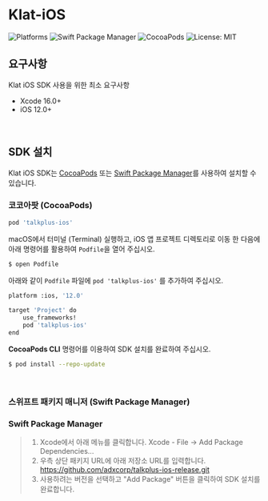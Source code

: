 
# Klat-iOS

![Platforms](https://img.shields.io/cocoapods/p/talkplus-ios.svg)
![Swift Package Manager](https://img.shields.io/badge/SPM-compatible-green.svg)
![CocoaPods](https://img.shields.io/badge/CocoaPods-compatible-green.svg)
![License: MIT](https://img.shields.io/badge/License-MIT-yellow.svg)

## 요구사항

Klat iOS SDK 사용을 위한 최소 요구사항
- Xcode 16.0+
- iOS 12.0+
<br/>

## SDK 설치

Klat iOS SDK는 [CocoaPods](https://cocoapods.org) 또는 [Swift Package Manager](https://swift.org/package-manager/)를 사용하여 설치할 수 있습니다.
<br/>

### 코코아팟 (CocoaPods)
```ruby
pod 'talkplus-ios'
```

macOS에서 터미널 (Terminal) 실행하고,  iOS 앱 프로젝트 디렉토리로 이동 한 다음에 아래 명령어를 활용하여 `Podfile`을 열어 주십시오.

```bash
$ open Podfile
```

아래와 같이 `Podfile` 파일에 `pod 'talkplus-ios'` 를 추가하여 주십시오.

```bash
platform :ios, '12.0'
 
target 'Project' do
    use_frameworks!
    pod 'talkplus-ios'
end
```

**CocoaPods CLI** 명령어를 이용하여 SDK 설치를 완료하여 주십시오.

```bash
$ pod install --repo-update
```
<br/>

### 스위프트 패키지 매니저 (Swift Package Manager)

### Swift Package Manager
>1) Xcode에서 아래 메뉴를 클릭합니다.
   Xcode - File -> Add Package Dependencies...
>2) 우측 상단 패키지 URL에 아래 저장소 URL를 입력합니다.
   https://github.com/adxcorp/talkplus-ios-release.git
>3) 사용하려는 버전을 선택하고 "Add Package" 버튼을 클릭하여 SDK 설치를 완료합니다.
